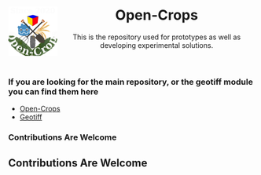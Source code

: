 <header>
    <img align="left" width="100" height="100" src="./Open-Crops-Flag_Transparent.png">
    <h1>Open-Crops</h1>
    <p>This is the repository used for prototypes as well as developing experimental solutions.</p>
   </header>

<link>
 <h3>If you are looking for the main repository, or the geotiff module you can find them here</h3> 
</link>

<list>
  <ul>
  <li><a href="https://github.com/EramarkMedia/Open-Crops/">Open-Crops</a></li>
  <li><a href="https://github.com/EramarkMedia/geotiff/">Geotiff</a></li>
</ul> 
</list>

<contributions>
    <h3>Contributions Are Welcome</h3>
    <h2>Contributions Are Welcome</h2>
</contributions>
